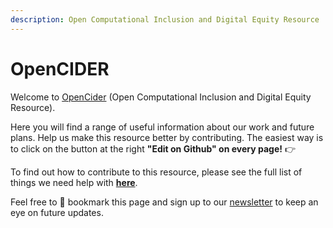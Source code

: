 ```yaml
---
description: Open Computational Inclusion and Digital Equity Resource
---
```


# OpenCIDER

Welcome to [OpenCider](https://twitter.com/OpenCIDER) \(Open Computational Inclusion and Digital Equity Resource\). 

Here you will find a range of useful information about our work and future plans.  Help us make this resource better by contributing. The easiest way is to click on the button at the right **"Edit on Github" on every page!** 👉

To find out how to contribute to this resource, please see the full list of things we need help with [**here**](https://selgebali.gitbook.io/opencider/contact-us/get-involved).

Feel free to 📌 bookmark  this page and sign up to our [newsletter](https://buttondown.email/OpenCider) to keep an eye on future updates.

 

